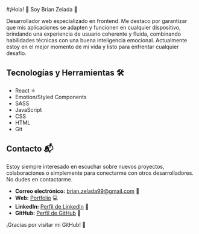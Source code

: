 #¡Hola! 👋 Soy Brian Zelada 🚀

Desarrollador web especializado en frontend. Me destaco por garantizar que mis aplicaciones se adapten y funcionen en cualquier dispositivo, brindando una experiencia de usuario coherente y fluida, combinando habilidades técnicas con una buena inteligencia emocional. Actualmente estoy en el mejor momento de mi vida y listo para enfrentar cualquier desafío.

## Tecnologías y Herramientas 🛠️

- React ⚛️
- Emotion/Styled Components
- SASS
- JavaScript
- CSS
- HTML
- Git

## Contacto 📬

Estoy siempre interesado en escuchar sobre nuevos proyectos, colaboraciones o simplemente para conectarme con otros desarrolladores. No dudes en contactarme.

- **Correo electrónico:** brian.zelada99@gmail.com 📧
- **Web:** [Portfolio](https://brianzelada.vercel.app/) 💻
- **LinkedIn:** [Perfil de LinkedIn](https://www.linkedin.com/in/brianzelada/) 🔗
- **GitHub:** [Perfil de GitHub](https://github.com/ZBrian99) 🐙

¡Gracias por visitar mi GitHub! 🚀
